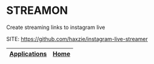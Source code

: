 # STREAMON
 
 Create streaming links to instagram live
 
 SITE: https://github.com/haxzie/instagram-live-streamer

 | [Applications](https://portable-linux-apps.github.io/apps.html) | [Home](https://portable-linux-apps.github.io)
 | --- | --- |
